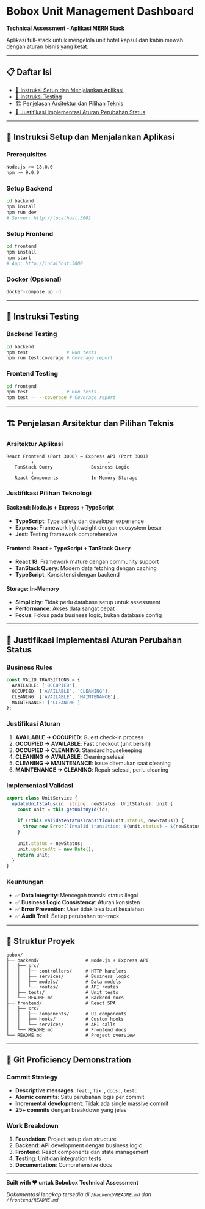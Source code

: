 # Bobox Unit Management Dashboard

**Technical Assessment - Aplikasi MERN Stack**

Aplikasi full-stack untuk mengelola unit hotel kapsul dan kabin mewah dengan aturan bisnis yang ketat.

---

## 📋 Daftar Isi

- [🚀 Instruksi Setup dan Menjalankan Aplikasi](#-instruksi-setup-dan-menjalankan-aplikasi)
- [🧪 Instruksi Testing](#-instruksi-testing)
- [🏗️ Penjelasan Arsitektur dan Pilihan Teknis](#️-penjelasan-arsitektur-dan-pilihan-teknis)
- [🔧 Justifikasi Implementasi Aturan Perubahan Status](#-justifikasi-implementasi-aturan-perubahan-status)

---

## 🚀 Instruksi Setup dan Menjalankan Aplikasi

### Prerequisites
```bash
Node.js >= 18.0.0
npm >= 9.0.0
```

### Setup Backend
```bash
cd backend
npm install
npm run dev
# Server: http://localhost:3001
```

### Setup Frontend
```bash
cd frontend
npm install
npm start
# App: http://localhost:3000
```

### Docker (Opsional)
```bash
docker-compose up -d
```

---

## 🧪 Instruksi Testing

### Backend Testing
```bash
cd backend
npm test              # Run tests
npm run test:coverage # Coverage report
```

### Frontend Testing
```bash
cd frontend
npm test              # Run tests
npm test -- --coverage # Coverage report
```

---

## 🏗️ Penjelasan Arsitektur dan Pilihan Teknis

### Arsitektur Aplikasi
```
React Frontend (Port 3000) ↔ Express API (Port 3001)
         ↓                           ↓
   TanStack Query              Business Logic
         ↓                           ↓
   React Components            In-Memory Storage
```

### Justifikasi Pilihan Teknologi

#### Backend: Node.js + Express + TypeScript
- **TypeScript**: Type safety dan developer experience
- **Express**: Framework lightweight dengan ecosystem besar
- **Jest**: Testing framework comprehensive

#### Frontend: React + TypeScript + TanStack Query
- **React 18**: Framework mature dengan community support
- **TanStack Query**: Modern data fetching dengan caching
- **TypeScript**: Konsistensi dengan backend

#### Storage: In-Memory
- **Simplicity**: Tidak perlu database setup untuk assessment
- **Performance**: Akses data sangat cepat
- **Focus**: Fokus pada business logic, bukan database config

---

## 🔧 Justifikasi Implementasi Aturan Perubahan Status

### Business Rules
```typescript
const VALID_TRANSITIONS = {
  AVAILABLE: ['OCCUPIED'],
  OCCUPIED: ['AVAILABLE', 'CLEANING'],
  CLEANING: ['AVAILABLE', 'MAINTENANCE'],
  MAINTENANCE: ['CLEANING']
};
```

### Justifikasi Aturan
1. **AVAILABLE → OCCUPIED**: Guest check-in process
2. **OCCUPIED → AVAILABLE**: Fast checkout (unit bersih)
3. **OCCUPIED → CLEANING**: Standard housekeeping
4. **CLEANING → AVAILABLE**: Cleaning selesai
5. **CLEANING → MAINTENANCE**: Issue ditemukan saat cleaning
6. **MAINTENANCE → CLEANING**: Repair selesai, perlu cleaning

### Implementasi Validasi
```typescript
export class UnitService {
  updateUnitStatus(id: string, newStatus: UnitStatus): Unit {
    const unit = this.getUnitById(id);
    
    if (!this.validateStatusTransition(unit.status, newStatus)) {
      throw new Error(`Invalid transition: ${unit.status} → ${newStatus}`);
    }
    
    unit.status = newStatus;
    unit.updatedAt = new Date();
    return unit;
  }
}
```

### Keuntungan
- ✅ **Data Integrity**: Mencegah transisi status ilegal
- ✅ **Business Logic Consistency**: Aturan konsisten
- ✅ **Error Prevention**: User tidak bisa buat kesalahan
- ✅ **Audit Trail**: Setiap perubahan ter-track

---

## 📁 Struktur Proyek

```
bobox/
├── backend/                 # Node.js + Express API
│   ├── src/
│   │   ├── controllers/     # HTTP handlers
│   │   ├── services/        # Business logic
│   │   ├── models/          # Data models
│   │   └── routes/          # API routes
│   ├── tests/               # Unit tests
│   └── README.md            # Backend docs
├── frontend/                # React SPA
│   ├── src/
│   │   ├── components/      # UI components
│   │   ├── hooks/           # Custom hooks
│   │   └── services/        # API calls
│   └── README.md            # Frontend docs
└── README.md                # Project overview
```

---

## 🎯 Git Proficiency Demonstration

### Commit Strategy
- **Descriptive messages**: `feat:`, `fix:`, `docs:`, `test:`
- **Atomic commits**: Satu perubahan logis per commit
- **Incremental development**: Tidak ada single massive commit
- **25+ commits** dengan breakdown yang jelas

### Work Breakdown
1. **Foundation**: Project setup dan structure
2. **Backend**: API development dengan business logic
3. **Frontend**: React components dan state management
4. **Testing**: Unit dan integration tests
5. **Documentation**: Comprehensive docs

---

**Built with ❤️ untuk Bobobox Technical Assessment**

*Dokumentasi lengkap tersedia di `/backend/README.md` dan `/frontend/README.md`*
